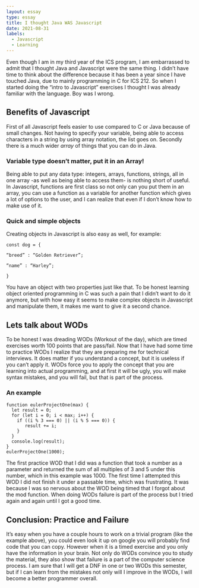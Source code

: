 ```yaml
---
layout: essay
type: essay
title: I thought Java WAS Javascript
date: 2021-08-31
labels:
  - Javascript
  - Learning
---
```


Even though I am in my third year of the ICS program, I am embarrassed
to admit that I thought Java and Javascript were the same thing. I
didn’t have time to think about the difference because it has been a year
since I have touched Java, due to mainly programming in C for ICS 212. So when I
started doing the “intro to Javascript” exercises I thought I was already
familiar with the language. Boy was I wrong.

## Benefits of Javascript

First of all Javascript feels easier to use compared to C or Java because of small changes. Not
having to specify your variable, being able to access characters in a
string by using array notation, the list goes on. Secondly there is a
much wider *array* of things that you can do in Java.

### Variable type doesn’t matter, put it in an Array!

Being able to put any data type: integers, arrays, functions, strings,
all in one array -as well as being able to access them- is nothing short
of useful. In Javascript, functions are first class so not only can you
put them in an array, you can use a function as a variable for another
function which gives a lot of options to the user, and I can realize
that even if I don’t know how to make use of it.

### Quick and simple objects

Creating objects in Javascript is also easy as well, for example:

```
const dog = {

“breed” : “Golden Retriever”;

“name” : “Harley”;

}
```

You have an object with two properties just like that. To be honest
learning object oriented programming in C was such a pain that I didn’t
want to do it anymore, but with how easy it seems to make complex
objects in Javascript and manipulate them, it makes me want to give it a
second chance.


Lets talk about WODs
--------------------

To be honest I was dreading WODs (Workout of the day), which are timed
exercises worth 100 points that are pass/fail. Now that I have had some
time to practice WODs I realize that they are preparing me for
technical interviews. It does matter if you understand a concept, but it
is useless if you can’t apply it. WODs force you to apply the concept
that you are learning into actual programming, and at first it will be
ugly, you will make syntax mistakes, and you will fail, but that is part
of the process.


### An example

```
function eulerProjectOne(max) {
  let result = 0;
  for (let i = 0; i < max; i++) {
    if ((i % 3 === 0) || (i % 5 === 0)) {
       result += i;
    }  
  }  
  console.log(result);
}
eulerProjectOne(1000);
```

The first practice WOD that I did was a function that took a number as a parameter and returned the sum of all multiples of 3 and 5 under this number, which in this example was 1000. The first time I attempted this WOD I did not finish it under a passable time, which was frustrating. It was because I was so nervous about the WOD being timed that I forgot about the mod function. When doing WODs failure is part of the process but I tried again and again until I got a good time.



## Conclusion: Practice and Failure

It’s easy when you have a couple hours to work on a trivial
program (like the example above), you could even look it up on google you will probably find code that
you can copy. However when it is a timed exercise and you only have the
information in your brain. Not only do WODs convince you to study the
material, they also show that failure is a part of the computer science
process. I am sure that I will get a DNF in one or two WODs this
semester, but if I can learn from the mistakes not only will I improve
in the WODs, I will become a better programmer overall.
